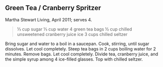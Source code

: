 ## Green Tea / Cranberry Spritzer

Martha Stewart Living, April 2011; serves 4.

> ⅓ cup sugar
> ⅓ cup water
> 4 green tea bags
> ½ cup chilled unsweetened cranberry juice
> ice
> 3 cups chilled seltzer

Bring sugar and water to a boil in a saucepan. Cook, stirring, until sugar
dissolves. Let cool completely. Steep tea bags in 2 cups boiling water for 2
minutes. Remove bags. Let cool completely. Divide tea, cranberry juice, and the
simple syrup among 4 ice-filled glasses. Top with chilled seltzer.

  
